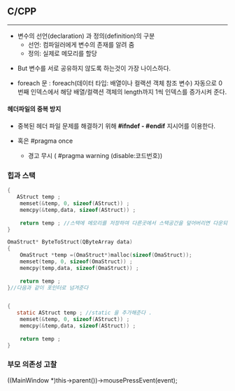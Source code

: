 ## C/CPP  

---

* 변수의 선언(declaration) 과 정의(definition)의 구분
  * 선언: 컴파일러에게 변수의 존재를 알려 줌
  * 정의: 실제로 메모리를 할당

- But 변수를 서로 공유하지 않도록 하는것이 가장 나이스하다.

* foreach 문  : foreach(데이터 타입: 배열이나 컬랙션 객체 참조 변수) 자동으로 0번째 인덱스에서 해당 배열/컬랙션 객체의 length까지 1씩 인덱스를 증가시켜 준다.



#### 헤더파일의 중복 방지

* 중복된 헤더 파일 문제를 해결하기 위해 **#ifndef - #endif** 지시어를 이용한다.

* 혹은 #pragma once

  * 경고 무시 ( #pragma warning (disable:코드번호))
  
### 힙과 스택
```C
{
   AStruct temp ;
    memset(&temp, 0, sizeof(AStruct)) ;
    memcpy(&temp,data, sizeof(AStruct)) ;
    
    return temp ; //스택에 메모리를 저장하여 다른곳에서 스택공간을 덮어버리면 다운되는 문제가 있다 .
}

OmaStruct* ByteToStruct(QByteArray data)
{
    OmaStruct *temp =(OmaStruct*)malloc(sizeof(OmaStruct));
    memset(temp, 0, sizeof(OmaStruct)) ;
    memcpy(temp,data, sizeof(OmaStruct)) ;
    
    return temp ;
}//다음과 같이 포인터로 넘겨준다


{
   static AStruct temp ; //static 을 추가해준다 .
    memset(&temp, 0, sizeof(AStruct)) ;
    memcpy(&temp,data, sizeof(AStruct)) ;
    
    return temp ; 
}
```
### 부모 의존성 고찰
((MainWindow *)this->parent())->mousePressEvent(event); 


